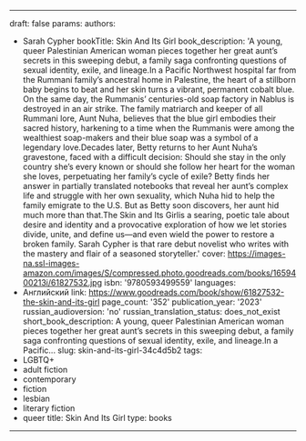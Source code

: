 ---
draft: false
params:
  authors:
  - Sarah Cypher
  bookTitle: Skin And Its Girl
  book_description: 'A young, queer Palestinian American woman pieces together her
    great aunt’s secrets in this sweeping debut, a family saga confronting questions
    of sexual identity, exile, and lineage.In a Pacific Northwest hospital far from
    the Rummani family’s ancestral home in Palestine, the heart of a stillborn baby
    begins to beat and her skin turns a vibrant, permanent cobalt blue. On the same
    day, the Rummanis’ centuries-old soap factory in Nablus is destroyed in an air
    strike. The family matriarch and keeper of all Rummani lore, Aunt Nuha, believes
    that the blue girl embodies their sacred history, harkening to a time when the
    Rummanis were among the wealthiest soap-makers and their blue soap was a symbol
    of a legendary love.Decades later, Betty returns to her Aunt Nuha’s gravestone,
    faced with a difficult decision: Should she stay in the only country she’s every
    known or should she follow her heart for the woman she loves, perpetuating her
    family’s cycle of exile? Betty finds her answer in partially translated notebooks
    that reveal her aunt’s complex life and struggle with her own sexuality, which
    Nuha hid to help the family emigrate to the U.S. But as Betty soon discovers,
    her aunt hid much more than that.The Skin and Its Girlis a searing, poetic tale
    about desire and identity and a provocative exploration of how we let stories
    divide, unite, and define us—and even wield the power to restore a broken family.
    Sarah Cypher is that rare debut novelist who writes with the mastery and flair
    of a seasoned storyteller.'
  cover: https://images-na.ssl-images-amazon.com/images/S/compressed.photo.goodreads.com/books/1659400213i/61827532.jpg
  isbn: '9780593499559'
  languages:
  - Английский
  link: https://www.goodreads.com/book/show/61827532-the-skin-and-its-girl
  page_count: '352'
  publication_year: '2023'
  russian_audioversion: 'no'
  russian_translation_status: does_not_exist
  short_book_description: A young, queer Palestinian American woman pieces together
    her great aunt’s secrets in this sweeping debut, a family saga confronting questions
    of sexual identity, exile, and lineage.In a Pacific...
  slug: skin-and-its-girl-34c4d5b2
  tags:
  - LGBTQ+
  - adult fiction
  - contemporary
  - fiction
  - lesbian
  - literary fiction
  - queer
title: Skin And Its Girl
type: books
------
